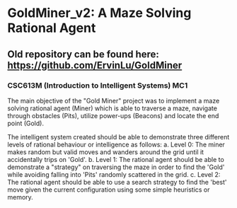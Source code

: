 # GoldMiner_v2: A Maze Solving Rational Agent
## Old repository can be found here: https://github.com/ErvinLu/GoldMiner
### CSC613M (Introduction to Intelligent Systems) MC1

The main objective of the "Gold Miner" project was to implement a maze solving rational agent (Miner) which is able to traverse a maze, navigate through obstacles (Pits), utilize power-ups (Beacons) and locate the end point (Gold).

The intelligent system created should be able to demonstrate three different levels of rational behaviour or intelligence as follows:
a. Level 0: The miner makes random but valid moves and wanders around the grid until it accidentally trips on 'Gold'.
b. Level 1: The rational agent should be able to demonstrate a "strategy" on traversing the maze in order to find the 'Gold' while avoiding falling into 'Pits' randomly scattered in the grid.
c. Level 2: The rational agent should be able to use a search strategy to find the 'best' move given the current configuration using some simple heuristics or memory.
